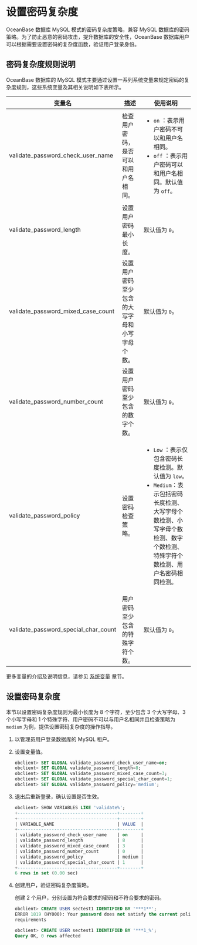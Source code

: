 # 设置密码复杂度

OceanBase 数据库 MySQL 模式的密码复杂度策略，兼容 MySQL 数据库的密码策略。为了防止恶意的密码攻击，提升数据库的安全性，OceanBase 数据库用户可以根据需要设置密码的复杂度函数，验证用户登录身份。

## 密码复杂度规则说明

OceanBase 数据库的 MySQL 模式主要通过设置一系列系统变量来规定密码的复杂度规则，这些系统变量及其相关说明如下表所示。

|                 变量名                  |           描述            |                                                                                            使用说明                                                                                             |
|--------------------------------------|-------------------------|---------------------------------------------------------------------------------------------------------------------------------------------------------------------------------------------|
| validate_password_check_user_name    | 检查用户密码，是否可以和用户名相同。      | <ul><li>`on` ：表示用户密码不可以和用户名相同。</li>   <li> `off` ：表示用户密码可以和用户名相同。默认值为 `off`。</li></ul>                                          |
| validate_password_length             | 设置用户密码最小长度。             | 默认值为 `0`。                                                                                                                                                                                   |
| validate_password_mixed_case_count   | 设置用户密码至少包含的大写字母和小写字母个数。 | 默认值为 `0`。                                                                                                                                                                                   |
| validate_password_number_count       | 设置用户密码至少包含的数字个数。        | 默认值为 `0`。                                                                                                                                                                                   |
| validate_password_policy             | 设置密码检查策略。               | <ul><li>`Low` ：表示仅包含密码长度检测。默认值为 `low`。</li>   <li> `Medium`：表示包括密码长度检测、大写字母个数检测、小写字母个数检测、数字个数检测、特殊字符个数检测、用户名密码相同检测。</li></ul>    |
| validate_password_special_char_count | 用户密码至少包含的特殊字符个数。        | 默认值为 `0`。                                                                                                                                                                                   |

更多变量的介绍及说明信息，请参见 [系统变量](../../../../../5.system-reference/2.system-variable-of-mysql-mode/1.overview-of-system-variables-of-mysql-mode.md) 章节。

## 设置密码复杂度

本节以设置密码复杂度规则为最小长度为 8 个字符，至少包含 3 个大写字母、3 个小写字母和 1 个特殊字符、用户密码不可以与用户名相同并且检查策略为 `medium` 为例，提供设置密码复杂度的操作指导。

1. 以管理员用户登录数据库的 MySQL 租户。

2. 设置变量值。

   ```sql
   obclient> SET GLOBAL validate_password_check_user_name=on;
   obclient> SET GLOBAL validate_password_length=8;
   obclient> SET GLOBAL validate_password_mixed_case_count=3;
   obclient> SET GLOBAL validate_password_special_char_count=1;
   obclient> SET GLOBAL validate_password_policy='medium';
   ```

3. 退出后重新登录，确认设置是否生效。

   ```sql
   obclient> SHOW VARIABLES LIKE 'validate%';
   +--------------------------------------+--------+
   +--------------------------------------+--------+
   | VARIABLE_NAME                        | VALUE  |
   +--------------------------------------+--------+
   | validate_password_check_user_name    | on     |
   | validate_password_length             | 8      |
   | validate_password_mixed_case_count   | 3      |
   | validate_password_number_count       | 0      |
   | validate_password_policy             | medium |
   | validate_password_special_char_count | 1      |
   +--------------------------------------+--------+
   6 rows in set (0.00 sec)
   ```

4. 创建用户，验证密码复杂度策略。

   创建 2 个用户，分别设置为符合要求的密码和不符合要求的密码。

   ```sql
   obclient> CREATE USER sectest1 IDENTIFIED BY '***1**';
   ERROR 1819 (HY000): Your password does not satisfy the current policy
   requirements
   
   obclient> CREATE USER sectest1 IDENTIFIED BY '***1_%';
   Query OK, 0 rows affected
   ```
